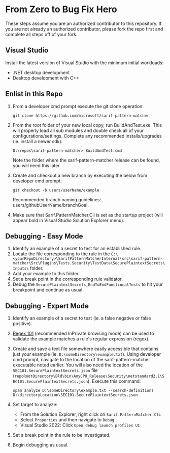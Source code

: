 # From Zero to Bug Fix Hero
These steps assume you are an authorized contributor to this repository. If you are not already an authorized contributor, please fork the repo first and complete all steps off of your fork.

## Visual Studio
Install the latest version of Visual Studio with the minimum initial workloads:

- .NET desktop development
- Desktop development with C++

## Enlist in this Repo
1. From a developer cmd prompt execute the git clone operation:

    `git clone https://github.com/microsoft/sarif-pattern-matcher`

2. From the root folder of your new local copy, run BuildAndTest.exe. This will properly load all sub modules and double check all of your configurations/settings. Complete any recommended installs/upgrades (ie. install a newer sdk):

    `D:\repos\sarif-pattern-matcher> BuildAndTest.cmd`

    Note the folder where the sarif-pattern-matcher release can be found, you will need this later.

3. Create and checkout a new branch by executing the below from developer cmd prompt:

    `git checkout -b users/userName/example`

    Recommended branch naming guidelines: users/githubUserName/branchGoal.

4. Make sure that Sarif.PatternMatcher.Cli is set as the startup project (will appear bold in Visual Studio Solution Explorer menu).

## Debugging - Easy Mode
1. Identify an example of a secret to test for an established rule.
2. Locate the file corresponding to the rule in the `C:\<yourRepoDirectory>\SarifPatternMatcherInternal\src\sarif-pattern-matcher\Src\Plugins\Tests.Security\TestData\SecurePlaintextSecrets\Inputs\` folder.
3. Add your example to this folder.
4. Set a break point in the corresponding rule validator.
5. Debug the `SecurePlaintextSecrets_EndToEndFunctionalTests` to hit your breakpoint and continue as usual.

## Debugging - Expert Mode
1. Identify an example of a secret to test (ie. a false negative or false positive).
2. [Regex 101](https://regex101.com/) (recommended InPrivate browsing mode) can be used to validate the example matches a rule's regular expression (regex).
3. Create and save a text file somewhere easily accessible that contains just your example (ie. `D:\someDirectory\example.txt`). Using developer cmd prompt, navigate to the location of the sarif-pattern-matcher executable noted earlier. You will also need the location of the `SEC101.SecurePlaintextSecrets.json` file (`repoRootDirectory\Bld\bin\AnyCPU_Release\Security\netstandard2.1\SEC101.SecurePlaintextSecrets.json`). Execute this command:

    `spam analyze D:\someDirectory\example.txt --search-definitions D:\directoryLocation\SEC101.SecurePlaintextSecrets.json`
4. Set target to analyze:

    - From the Solution Explorer, right click on `Sarif.PatternMatcher.Cli`
    - Select `Properties` and then navigate to `Debug`
    - Visual Studio 2022: Click `Open debug launch profiles UI`

5. Set a break point in the rule to be investigated.

6. Begin debugging as usual.
